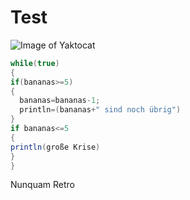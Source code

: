 # Test

![Image of Yaktocat](https://octodex.github.com/images/yaktocat.png)

``` java
while(true)
{
if(bananas>=5)
{
  bananas=bananas-1;
  println=(bananas+" sind noch übrig")
}
if bananas<=5
{
println(große Krise)
}
}
```

Nunquam Retro
